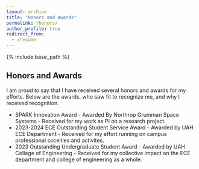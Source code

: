 ```yaml
---
layout: archive
title: "Honors and Awards"
permalink: /honors/
author_profile: true
redirect_from:
  - /resume
---
```


{% include base_path %}

## Honors and Awards
I am proud to say that I have received several honors and awards for my efforts. Below are the awards, who saw fit to recognize me, and why I received recognition.
* SPARK Innovation Award - Awarded By Northrop Grumman Space Systems - Received for my work as PI on a research project.
* 2023-2024 ECE Outstanding Student Service Award - Awarded by UAH ECE Department - Received for my effort running on campus professional soceities and activites.
* 2023 Outstanding Undergraduate Student Award - Awarded by UAH College of Engineering - Received for my collective impact on the ECE department and college of engineering as a whole.
